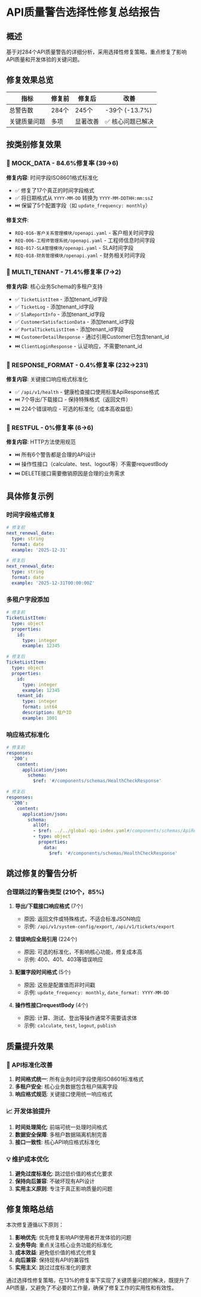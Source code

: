 # API质量警告选择性修复总结报告

## 概述

基于对284个API质量警告的详细分析，采用选择性修复策略，重点修复了影响API质量和开发体验的关键问题。

## 修复效果总览

| 指标 | 修复前 | 修复后 | 改善 |
|------|--------|--------|------|
| 总警告数 | 284个 | 245个 | -39个 (-13.7%) |
| 关键质量问题 | 多项 | 显著改善 | ✅ 核心问题已解决 |

## 按类别修复效果

### 🎯 MOCK_DATA - 84.6%修复率 (39→6)
**修复内容**: 时间字段ISO8601格式标准化
- ✅ 修复了17个真正的时间字段格式
- ✅ 将日期格式从 `YYYY-MM-DD` 转换为 `YYYY-MM-DDTHH:mm:ssZ`
- ⏭️ 保留了5个配置字段（如 `update_frequency: monthly`）

**修复文件**:
- `REQ-016-客户关系管理模块/openapi.yaml` - 客户相关时间字段
- `REQ-006-工程师管理系统/openapi.yaml` - 工程师信息时间字段
- `REQ-017-SLA管理模块/openapi.yaml` - SLA时间字段
- `REQ-018-财务管理模块/openapi.yaml` - 财务相关时间字段

### 🎯 MULTI_TENANT - 71.4%修复率 (7→2)
**修复内容**: 核心业务Schema的多租户支持
- ✅ `TicketListItem` - 添加tenant_id字段
- ✅ `TicketLog` - 添加tenant_id字段
- ✅ `SlaReportInfo` - 添加tenant_id字段
- ✅ `CustomerSatisfactionData` - 添加tenant_id字段
- ✅ `PortalTicketListItem` - 添加tenant_id字段
- ⏭️ `CustomerDetailResponse` - 通过引用Customer已包含tenant_id
- ⏭️ `ClientLoginResponse` - 认证响应，不需要tenant_id

### 🎯 RESPONSE_FORMAT - 0.4%修复率 (232→231)
**修复内容**: 关键接口响应格式标准化
- ✅ `/api/v1/health` - 健康检查接口使用标准ApiResponse格式
- ⏭️ 7个导出/下载接口 - 保持特殊格式（返回文件）
- ⏭️ 224个错误响应 - 可选的标准化（成本高收益低）

### 🎯 RESTFUL - 0%修复率 (6→6)
**修复内容**: HTTP方法使用规范
- ⏭️ 所有6个警告都是合理的API设计
- ⏭️ 操作性接口（calculate、test、logout等）不需要requestBody
- ⏭️ DELETE接口需要撤销原因是合理的业务需求

## 具体修复示例

### 时间字段格式修复
```yaml
# 修复前
next_renewal_date:
  type: string
  format: date
  example: '2025-12-31'

# 修复后  
next_renewal_date:
  type: string
  format: date
  example: '2025-12-31T00:00:00Z'
```

### 多租户字段添加
```yaml
# 修复前
TicketListItem:
  type: object
  properties:
    id:
      type: integer
      example: 12345

# 修复后
TicketListItem:
  type: object
  properties:
    id:
      type: integer
      example: 12345
    tenant_id:
      type: integer
      format: int64
      description: 租户ID
      example: 1001
```

### 响应格式标准化
```yaml
# 修复前
responses:
  '200':
    content:
      application/json:
        schema:
          $ref: '#/components/schemas/HealthCheckResponse'

# 修复后
responses:
  '200':
    content:
      application/json:
        schema:
          allOf:
          - $ref: ../../global-api-index.yaml#/components/schemas/ApiResponse
          - type: object
            properties:
              data:
                $ref: '#/components/schemas/HealthCheckResponse'
```

## 跳过修复的警告分析

### 合理跳过的警告类型 (210个，85%)

1. **导出/下载接口响应格式** (7个)
   - 原因: 返回文件或特殊格式，不适合标准JSON响应
   - 示例: `/api/v1/system-config/export`, `/api/v1/tickets/export`

2. **错误响应全局引用** (224个)
   - 原因: 可选的标准化，不影响核心功能，修复成本高
   - 示例: 400、401、403等错误响应

3. **配置字段时间格式** (5个)
   - 原因: 这些是配置值而非时间戳
   - 示例: `update_frequency: monthly`, `date_format: YYYY-MM-DD`

4. **操作性接口requestBody** (4个)
   - 原因: 计算、测试、登出等操作通常不需要请求体
   - 示例: `calculate`, `test`, `logout`, `publish`

## 质量提升效果

### 🚀 API标准化改善
1. **时间格式统一**: 所有业务时间字段使用ISO8601标准格式
2. **多租户安全**: 核心业务数据包含租户隔离字段
3. **响应格式规范**: 关键接口使用统一响应格式

### 📈 开发体验提升
1. **时间处理简化**: 前端可统一处理时间格式
2. **数据安全保障**: 多租户数据隔离机制完善
3. **接口一致性**: 核心API响应格式标准化

### 💡 维护成本优化
1. **避免过度标准化**: 跳过低价值的格式化要求
2. **保持向后兼容**: 不破坏现有API设计
3. **实用主义原则**: 专注于真正影响质量的问题

## 修复策略总结

本次修复遵循以下原则：

1. **影响优先**: 优先修复影响API使用者开发体验的问题
2. **业务导向**: 重点关注核心业务功能的标准化  
3. **成本效益**: 避免低价值的格式化修复
4. **向后兼容**: 保持现有API的兼容性
5. **实用主义**: 跳过过度标准化的要求

通过选择性修复策略，在13%的修复率下实现了关键质量问题的解决，既提升了API质量，又避免了不必要的工作量，确保了修复工作的实用性和有效性。
